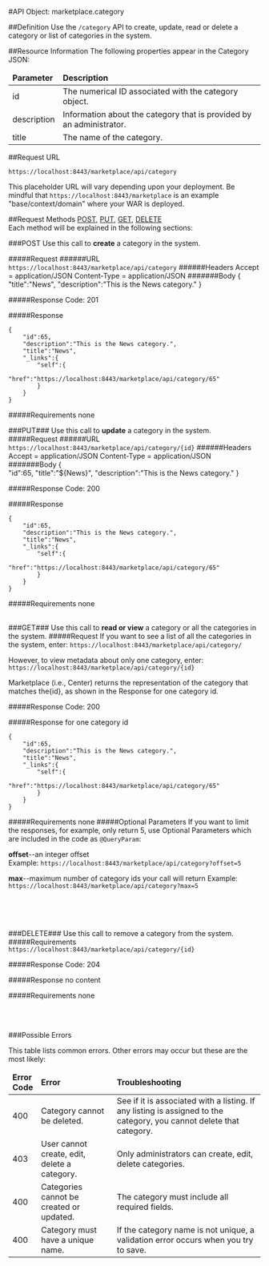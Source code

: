 #API Object: marketplace.category

##Definition 
Use the `/category` API to create, update, read or delete a category or list of categories in the system. 

##Resource Information
The following properties appear in the Category JSON:

<table style="width:100%">
    <thead>
        <tr>
            <td><b>Parameter</b></td>
            <td><b>Description</b></td
        </tr>
    </thead>
    <tbody>
        <tr>
            <td>id</td>
            <td>The numerical ID associated with the category object.</td> 
        </tr>
        <tr>
            <td>description</td>
            <td>Information about the category that is provided by an administrator.</td> 
        </tr>
        <tr>
            <td>title</td>
            <td>The name of the category.</td> 
        </tr>
    </tbody>
</table>
 
##Request URL

`https://localhost:8443/marketplace/api/category`

This placeholder URL will vary depending upon your deployment. Be mindful that `https://localhost:8443/marketplace` is an example "base/context/domain" where your WAR is deployed.  

##Request Methods
[POST](https://github.com/ozone-development/ozp-rest/blob/master/docs-external/rest/OZP_categoryAPI.md#POST),
[PUT](https://github.com/ozone-development/ozp-rest/blob/master/docs-external/rest/OZP_categoryAPI.md#PUT), 
[GET](https://github.com/ozone-development/ozp-rest/blob/master/docs-external/rest/OZP_categoryAPI.md#GET), 
[DELETE](https://github.com/ozone-development/ozp-rest/blob/master/docs-external/rest/OZP_categoryAPI.md#DELETE)
<br>
Each method will be explained in the following sections:

###<a name=POST>POST</a>
Use this call to **create** a category in the system.

#####Request
######URL
`https://localhost:8443/marketplace/api/category`
######Headers
    Accept = application/JSON
    Content-Type = application/JSON
#######Body
    {  
        "title":"News",
        "description":"This is the News category."
    }

#####Response Code:
201

#####Response

    {  
        "id":65,
        "description":"This is the News category.",
        "title":"News",
        "_links":{  
            "self":{  
                "href":"https://localhost:8443/marketplace/api/category/65"
            }
        }
    }

#####Requirements
none
<br>




###<a name=PUT>PUT</a>###
Use this call to **update** a category in the system.
#####Request
######URL
`https://localhost:8443/marketplace/api/category/{id}`
######Headers
    Accept = application/JSON
    Content-Type = application/JSON
#######Body
    {  
        "id":65,
        "title":"${News}",
        "description":"This is the News category."
    }

#####Response Code:
200

#####Response
    
    {  
        "id":65,
        "description":"This is the News category.",
        "title":"News",
        "_links":{  
            "self":{  
                "href":"https://localhost:8443/marketplace/api/category/65"
            }
        }
    }

#####Requirements
none
<br>
<br>


###<a name=GET>GET</a>###
Use this call to **read or view** a category or all the categories in the system.
#####Request
If you want to see a list of all the categories in the system, enter:
`https://localhost:8443/marketplace/api/category/`

However, to view metadata about only one category, enter:
`https://localhost:8443/marketplace/api/category/{id}`
 
Marketplace (i.e., Center) returns the representation of the category that matches the{id}, as shown in the Response for one category id. 

#####Response Code:
200

#####Response for one category id

    {  
        "id":65,
        "description":"This is the News category.",
        "title":"News",
        "_links":{  
            "self":{  
                "href":"https://localhost:8443/marketplace/api/category/65"
            }
        }
    }

#####Requirements
none
#####Optional Parameters
If you want to limit the responses, for example, only return 5, use Optional Parameters which are included in the code as `@QueryParam`:

**offset**--an integer offset <br>
Example: `https://localhost:8443/marketplace/api/category?offset=5`

**max**--maximum number of category ids your call will return
Example: `https://localhost:8443/marketplace/api/category?max=5`

<br>
<br>
<br>

###<a name=DELETE>DELETE</a>###
Use this call to remove a category from the system.
#####Requirements
`https://localhost:8443/marketplace/api/category/{id}`

#####Response Code:
204

#####Response
no content<br>    
       
#####Requirements
none

<br>
<br>




###Possible Errors

This table lists common errors. Other errors may occur but these are the most likely:
<table style="width:100%">
    <thead>
        <tr>    
            <td><b>Error <br> Code</b></td>
            <td><b>Error</b></td>
            <td><b>Troubleshooting</b></td>
        </tr>
    </thead>
    <tbody>
        <tr>
            <td>400
            <td>Category cannot be deleted.
            <td>See if it is associated with a listing. If any listing is assigned to the category, you cannot delete that category.</td> 
        </tr>
        <tr>
            <td>403
            <td>User cannot create, edit, delete a category.
            <td>Only administrators can create, edit, delete categories.</td> 
        </tr>  
        <tr>
            <td>400
            <td>Categories cannot be created or updated.
            <td>The category must include all required fields.</td> 
        </tr>
        <tr>
            <td>400
            <td>Category must have a unique name.</td>
            <td>If the category name is not unique, a validation error occurs when you try to save.</td> 
        </tr>
    </tbody>
</table> 

